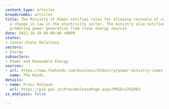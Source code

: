```yaml
---
content_type: articles
breadcrumbs: articles
title: The Ministry of Power notifies rules for allowing recovery of costs due to
  a change in law in the electricity sector. The ministry also notified rules for
  promoting power generation from clean energy sources
date: 2021-10-20 04:00:00 +0000
states:
- Center-State Relations
sectors:
- Energy
subsectors:
- Power and Renewable Energy
sources:
- url: https://www.thehindu.com/business/Industry/power-ministry-comes-out-with-rules-to-ensure-sustainability-of-sector/article37136687.ece
  name: The Hindu
details:
- name: Press Release
  url: https://pib.gov.in/PressReleasePage.aspx?PRID=1765903
is_analysis: false

---
```

